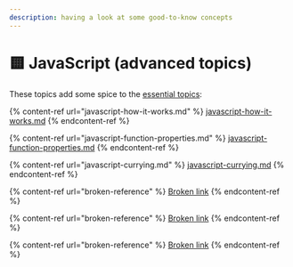 ```yaml
---
description: having a look at some good-to-know concepts
---
```


# 🟨 JavaScript (advanced topics)

These topics add some spice to the [essential topics](../javascript-essential-topics/):

{% content-ref url="javascript-how-it-works.md" %}
[javascript-how-it-works.md](javascript-how-it-works.md)
{% endcontent-ref %}

{% content-ref url="javascript-function-properties.md" %}
[javascript-function-properties.md](javascript-function-properties.md)
{% endcontent-ref %}

{% content-ref url="javascript-currying.md" %}
[javascript-currying.md](javascript-currying.md)
{% endcontent-ref %}

{% content-ref url="broken-reference" %}
[Broken link](broken-reference)
{% endcontent-ref %}

{% content-ref url="broken-reference" %}
[Broken link](broken-reference)
{% endcontent-ref %}

{% content-ref url="broken-reference" %}
[Broken link](broken-reference)
{% endcontent-ref %}
